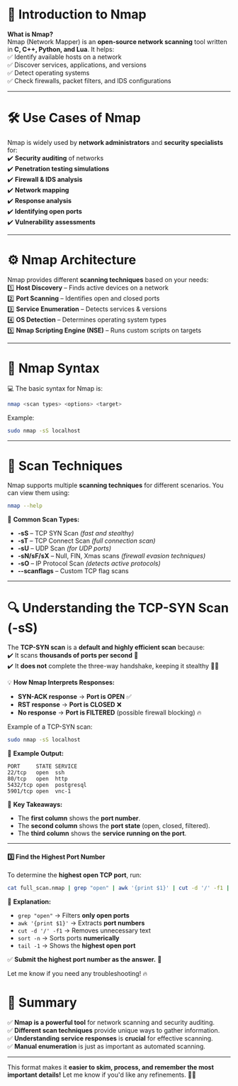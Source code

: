 # **🔎 Introduction to Nmap**

**What is Nmap?**  
Nmap (Network Mapper) is an **open-source network scanning** tool written in **C, C++, Python, and Lua**. It helps:  
✅ Identify available hosts on a network  
✅ Discover services, applications, and versions  
✅ Detect operating systems  
✅ Check firewalls, packet filters, and IDS configurations

---

# **🛠️ Use Cases of Nmap**

Nmap is widely used by **network administrators** and **security specialists** for:  
✔️ **Security auditing** of networks  
✔️ **Penetration testing simulations**  
✔️ **Firewall & IDS analysis**  
✔️ **Network mapping**  
✔️ **Response analysis**  
✔️ **Identifying open ports**  
✔️ **Vulnerability assessments**

---

# **⚙️ Nmap Architecture**

Nmap provides different **scanning techniques** based on your needs:  
1️⃣ **Host Discovery** – Finds active devices on a network  
2️⃣ **Port Scanning** – Identifies open and closed ports  
3️⃣ **Service Enumeration** – Detects services & versions  
4️⃣ **OS Detection** – Determines operating system types  
5️⃣ **Nmap Scripting Engine (NSE)** – Runs custom scripts on targets

---

# **📌 Nmap Syntax**

💻 The basic syntax for Nmap is:

```bash
nmap <scan types> <options> <target>
```

Example:

```bash
sudo nmap -sS localhost
```

---

# **🚀 Scan Techniques**

Nmap supports multiple **scanning techniques** for different scenarios. You can view them using:

```bash
nmap --help
```

🔹 **Common Scan Types:**

- **-sS** – TCP SYN Scan _(fast and stealthy)_
- **-sT** – TCP Connect Scan _(full connection scan)_
- **-sU** – UDP Scan _(for UDP ports)_
- **-sN/sF/sX** – Null, FIN, Xmas scans _(firewall evasion techniques)_
- **-sO** – IP Protocol Scan _(detects active protocols)_
- **--scanflags** – Custom TCP flag scans

---

# **🔍 Understanding the TCP-SYN Scan (-sS)**

The **TCP-SYN scan** is a **default and highly efficient scan** because:  
✔️ It scans **thousands of ports per second** 🚀  
✔️ It **does not** complete the three-way handshake, keeping it stealthy 🕵️‍♂️

💡 **How Nmap Interprets Responses:**

- **SYN-ACK response** → **Port is OPEN** ✅
- **RST response** → **Port is CLOSED** ❌
- **No response** → **Port is FILTERED** (possible firewall blocking) 🔥

Example of a TCP-SYN scan:

```bash
sudo nmap -sS localhost
```

🔹 **Example Output:**

```
PORT     STATE SERVICE  
22/tcp   open  ssh  
80/tcp   open  http  
5432/tcp open  postgresql  
5901/tcp open  vnc-1  
```

📌 **Key Takeaways:**

- The **first column** shows the **port number**.
- The **second column** shows the **port state** (open, closed, filtered).
- The **third column** shows the **service running on the port**.

---
#### **3️⃣ Find the Highest Port Number**

To determine the **highest open TCP port**, run:

```bash
cat full_scan.nmap | grep "open" | awk '{print $1}' | cut -d '/' -f1 | sort -n | tail -1
```

📌 **Explanation:**

- `grep "open"` → Filters **only open ports**
- `awk '{print $1}'` → Extracts **port numbers**
- `cut -d '/' -f1` → Removes unnecessary text
- `sort -n` → Sorts ports **numerically**
- `tail -1` → Shows the **highest open port**

✅ **Submit the highest port number as the answer.** 🚀

Let me know if you need any troubleshooting! 🔥
# **🎯 Summary**

✅ **Nmap is a powerful tool** for network scanning and security auditing.  
✅ **Different scan techniques** provide unique ways to gather information.  
✅ **Understanding service responses** is **crucial** for effective scanning.  
✅ **Manual enumeration** is just as important as automated scanning.

---

This format makes it **easier to skim, process, and remember the most important details!** Let me know if you'd like any refinements. 🚀🔥
